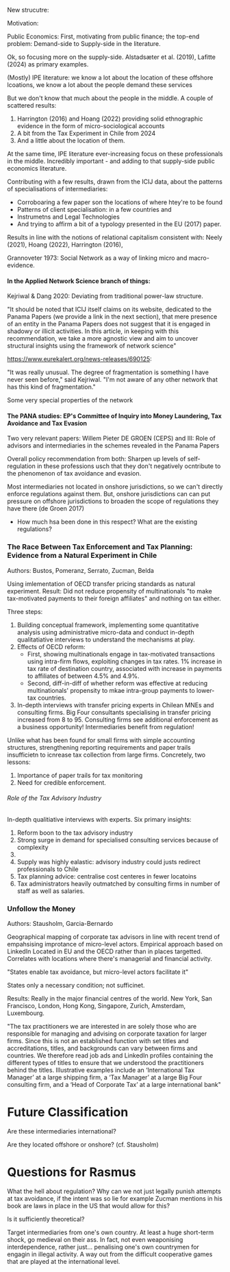 New strucutre:

Motivation:

Public Economics: First, motivating from public finance; the top-end problem: Demand-side to Supply-side in the literature.

Ok, so focusing more on the supply-side. Alstadsæter et al. (2019), Lafitte (2024) as primary examples.

(Mostly) IPE literature: we know a lot about the location of these offshore lcoations, we know a lot about the people demand these services

But we don't know that much about the people in the middle. A couple of scattered results:
1. Harrington (2016) and Hoang (2022) providing solid ethnographic evidence in the form of micro-sociological accounts
2. A bit from the Tax Experiment in Chile from 2024
3. And a little about the location of them.

At the same time, IPE literature ever-increasing focus on these professionals in the middle. Incredibly important - and adding to that supply-side public economics literature.

Contributing with a few results, drawn from the ICIJ data, about the patterns of specialisations of intermediaries:
* Corroboaring a few paper son the locations of where htey're to be found
* Patterns of client specialisation: in a few countries and
* Instrumetns and Legal Technologies
* And trying to affirm a bit of a typology presented in the EU (2017) paper.

Results in line with the notions of relational capitalism consistent with: Neely (2021), Hoang (2022), Harrington (2016), 

Grannoveter 1973: Social Network as a way of linking micro and macro-evidence.


#### In the Applied Network Science branch of things:

Kejriwal \& Dang 2020: Deviating from traditional power-law structure. 

"It should be noted that ICIJ itself claims on its website, dedicated to the Panama Papers (we provide a link in the next section), that mere presence of an entity in the Panama Papers does not suggest that it is engaged in shadowy or illicit activities. In this article, in keeping with this recommendation, we take a more agnostic view and aim to uncover structural insights using the framework of network science"


https://www.eurekalert.org/news-releases/690125:

"It was really unusual. The degree of fragmentation is something I have never seen before," said Kejriwal. "I'm not aware of any other network that has this kind of fragmentation."

Some very special properties of the network



#### The PANA studies: EP's Committee of Inquiry into Money Laundering, Tax Avoidance and Tax Evasion

Two very relevant papers:
Willem Pieter DE GROEN (CEPS) and III: Role of advisors and intermediaries in the schemes revealed in the Panama Papers



Overall policy recommendation from both: Sharpen up levels of self-regulation in these professions usch that they don't negatively ocntribute to the phenomenon of tax avoidance and evasion.

Most intermediaries not located in onshore jurisdictions, so we can't directly enforce regulations against them. But, onshore jurisdictions can can put pressure on offshore jurisdictions to broaden the scope of regulations they have there (de Groen 2017)

* How much hsa been done in this respect? What are the existing regulations?




### The Race Between Tax Enforcement and Tax Planning: Evidence from a Natural Experiment in Chile

Authors: Bustos, Pomeranz, Serrato, Zucman, Belda

Using imlementation of OECD transfer pricing standards as natural experiment. Result: Did not reduce propensity of multinationals "to make tax-motivated payments to their foreign affiliates" and nothing on tax either.

Three steps:
1. Building conceptual framework, implementing some quantitative analysis using administrative micro-data and conduct in-depth qualitatiative interviews to understand the mechanisms at play.
2. Effects of OECD reform:
    * First, showing multinationals engage in tax-motivated transactions using intra-firm flows, exploiting changes in tax rates. 1\% increase in tax rate of destination country, associated with increase in payments to affiliates of between 4.5\% and 4.9\%.
    * Second, diff-in-diff of whether reform was effective at reducing multinationals' propensity to mkae intra-group payments to lower-tax countries.
3. In-depth interviews with transfer pricing experts in Chilean MNEs and consulting firms. Big Four consultants specialising in transfer pricing increased from 8 to 95. Consulting firms see additional enforcement as a business opportunity! Intermediaries benefit from regulation!    

Unlike what has been found for small firms with simple accounting structures, strengthening reporting requirements and paper trails insufficietn to icnrease tax collection from large firms.
Concretely, two lessons:
1. Importance of paper trails for tax monitoring
2. Need for credible enforcement.

###### Role of the Tax Advisory Industry

In-depth qualitiative interviews with experts.
Six primary insights:
1. Reform boon to the tax advisory industry
2. Strong surge in demand for specialised consulting services because of complexity
3. 
4. Supply was highly ealastic: advisory industry could justs redirect professionals to Chile
5. Tax planning advice: centralise cost centeres in fewer locatoins
6. Tax administrators heavily outmatched by consulting firms in number of staff as well as salaries.


### Unfollow the Money

Authors: Stausholm, Garcia-Bernardo

Geographical mapping of corporate tax advisors in line with recent trend of empahsising improtance of micro-level actors.
Empirical approach based on LinkedIn
Located in EU and the OECD rather than in places targetted. Correlates with locations where there's managerial and financial activity.

"States enable tax avoidance, but micro-level actors facilitate it"

States only a necessary condition; not sufficinet.

Results: Really in the major financial centres of the world. New York, San Francisco, London, Hong Kong, Singapore, Zurich, Amsterdam, Luxembourg.

"The tax practitioners we are interested in are solely those who are responsible
for managing and advising on corporate taxation for larger firms. Since this is not
an established function with set titles and accreditations, titles, and backgrounds
can vary between firms and countries. We therefore read job ads and LinkedIn
profiles containing the different types of titles to ensure that we understood the
practitioners behind the titles. Illustrative examples include an ‘International Tax
Manager’ at a large shipping firm, a ‘Tax Manager’ at a large Big Four consulting
firm, and a ‘Head of Corporate Tax’ at a large international bank"


# Future Classification

Are these intermediaries international? 

Are they located offshore or onshore? (cf. Stausholm)


# Questions for Rasmus

What the hell about regulation? Why can we not just legally punish attempts at tax avoidance, if the intent was so lie for example Zucman mentions in his book are laws in place in the US that would allow for this?

Is it sufficiently theoretical?


Target intermediaries from one's own country. At least a huge short-term shock, go medieval on their ass. In fact, not even weaponising interdependence, rather just... penalising one's own countrymen for engagin in illegal activity. A way out from the difficult cooperative games that are played at the international level.



